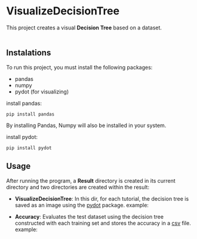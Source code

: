 # VisualizeDecisionTree
This project creates a visual **Decision Tree** based on a dataset.<br/><br/>


## Instalations

To run this project, you must install the following packages:

- pandas
- numpy
- pydot (for visualizing)

install pandas:
```
pip install pandas
```
By installing Pandas, Numpy will also be installed in your system.

install pydot:
```
pip install pydot
```

## Usage

After running the program, a **Result** directory is created in its current directory and two directories are created within the result:
- **VisualizeDecisionTree**: In this dir, for each tutorial, the decision tree is saved as an image using the [pydot](https://github.com/pydot/pydot) package.
  example:
  
- **Accuracy**: Evaluates the test dataset using the decision tree constructed with each training set and stores the accuracy in a [csv](https://en.wikipedia.org/wiki/Comma-separated_values) file.
  example:
  
